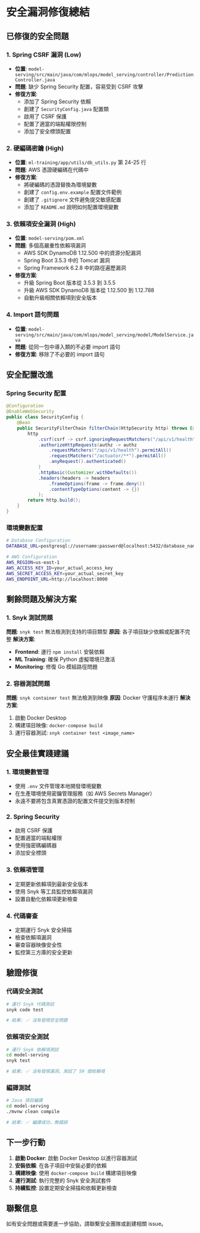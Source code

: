 # 安全漏洞修復總結

## 已修復的安全問題

### 1. Spring CSRF 漏洞 (Low)

- **位置**: `model-serving/src/main/java/com/mlops/model_serving/controller/PredictionController.java`
- **問題**: 缺少 Spring Security 配置，容易受到 CSRF 攻擊
- **修復方案**:
  - 添加了 Spring Security 依賴
  - 創建了 `SecurityConfig.java` 配置類
  - 啟用了 CSRF 保護
  - 配置了適當的端點權限控制
  - 添加了安全標頭配置

### 2. 硬編碼密鑰 (High)

- **位置**: `ml-training/app/utils/db_utils.py` 第 24-25 行
- **問題**: AWS 憑證硬編碼在代碼中
- **修復方案**:
  - 將硬編碼的憑證替換為環境變數
  - 創建了 `config.env.example` 配置文件範例
  - 創建了 `.gitignore` 文件避免提交敏感配置
  - 添加了 `README.md` 說明如何配置環境變數

### 3. 依賴項安全漏洞 (High)

- **位置**: `model-serving/pom.xml`
- **問題**: 多個高嚴重性依賴項漏洞
  - AWS SDK DynamoDB 1.12.500 中的資源分配漏洞
  - Spring Boot 3.5.3 中的 Tomcat 漏洞
  - Spring Framework 6.2.8 中的路徑遍歷漏洞
- **修復方案**:
  - 升級 Spring Boot 版本從 3.5.3 到 3.5.5
  - 升級 AWS SDK DynamoDB 版本從 1.12.500 到 1.12.788
  - 自動升級相關依賴項到安全版本

### 4. Import 語句問題

- **位置**: `model-serving/src/main/java/com/mlops/model_serving/model/ModelService.java`
- **問題**: 從同一包中導入類的不必要 import 語句
- **修復方案**: 移除了不必要的 import 語句

## 安全配置改進

### Spring Security 配置

```java
@Configuration
@EnableWebSecurity
public class SecurityConfig {
    @Bean
    public SecurityFilterChain filterChain(HttpSecurity http) throws Exception {
        http
            .csrf(csrf -> csrf.ignoringRequestMatchers("/api/v1/health", "/actuator/**"))
            .authorizeHttpRequests(authz -> authz
                .requestMatchers("/api/v1/health").permitAll()
                .requestMatchers("/actuator/**").permitAll()
                .anyRequest().authenticated()
            )
            .httpBasic(Customizer.withDefaults())
            .headers(headers -> headers
                .frameOptions(frame -> frame.deny())
                .contentTypeOptions(content -> {})
            );
        return http.build();
    }
}
```

### 環境變數配置

```bash
# Database Configuration
DATABASE_URL=postgresql://username:password@localhost:5432/database_name

# AWS Configuration
AWS_REGION=us-east-1
AWS_ACCESS_KEY_ID=your_actual_access_key
AWS_SECRET_ACCESS_KEY=your_actual_secret_key
AWS_ENDPOINT_URL=http://localhost:8000
```

## 剩餘問題及解決方案

### 1. Snyk 測試問題

**問題**: `snyk test` 無法檢測到支持的項目類型
**原因**: 各子項目缺少依賴或配置不完整
**解決方案**:

- **Frontend**: 運行 `npm install` 安裝依賴
- **ML Training**: 確保 Python 虛擬環境已激活
- **Monitoring**: 修復 Go 模組路徑問題

### 2. 容器測試問題

**問題**: `snyk container test` 無法檢測到映像
**原因**: Docker 守護程序未運行
**解決方案**:

1. 啟動 Docker Desktop
2. 構建項目映像: `docker-compose build`
3. 運行容器測試: `snyk container test <image_name>`

## 安全最佳實踐建議

### 1. 環境變數管理

- 使用 `.env` 文件管理本地開發環境變數
- 在生產環境使用密鑰管理服務（如 AWS Secrets Manager）
- 永遠不要將包含真實憑證的配置文件提交到版本控制

### 2. Spring Security

- 啟用 CSRF 保護
- 配置適當的端點權限
- 使用強密碼編碼器
- 添加安全標頭

### 3. 依賴項管理

- 定期更新依賴項到最新安全版本
- 使用 Snyk 等工具監控依賴項漏洞
- 設置自動化依賴項更新檢查

### 4. 代碼審查

- 定期運行 Snyk 安全掃描
- 檢查依賴項漏洞
- 審查容器映像安全性
- 監控第三方庫的安全更新

## 驗證修復

### 代碼安全測試

```bash
# 運行 Snyk 代碼測試
snyk code test

# 結果: ✅ 沒有發現安全問題
```

### 依賴項安全測試

```bash
# 運行 Snyk 依賴項測試
cd model-serving
snyk test

# 結果: ✅ 沒有發現漏洞，測試了 59 個依賴項
```

### 編譯測試

```bash
# Java 項目編譯
cd model-serving
./mvnw clean compile

# 結果: ✅ 編譯成功，無錯誤
```

## 下一步行動

1. **啟動 Docker**: 啟動 Docker Desktop 以進行容器測試
2. **安裝依賴**: 在各子項目中安裝必要的依賴
3. **構建映像**: 使用 `docker-compose build` 構建項目映像
4. **運行測試**: 執行完整的 Snyk 安全測試套件
5. **持續監控**: 設置定期安全掃描和依賴更新檢查

## 聯繫信息

如有安全問題或需要進一步協助，請聯繫安全團隊或創建相關 issue。
